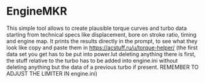 # EngineMKR
This simple tool allows to create plausible torque curves and turbo data starting  from technical specs like displacement, bore on stroke ratio, timing and engine map. It prints the results directly in the prompt, to see what they look like copy and paste them in https://acstuff.ru/u/torque-helper/ (the first data set you get has to be put into power.lut deleting anything there is first, the stuff relative to the turbo has to be added into engine.ini without deleting anything but the data of a previous turbo if present. REMEMBER TO ADJUST THE LIMITER IN engine.ini)

